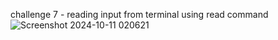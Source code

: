 challenge 7 - reading input from terminal using read command
![Screenshot 2024-10-11 020621](https://github.com/user-attachments/assets/556df95a-e1d9-4275-9afe-d7654b6292a4)

